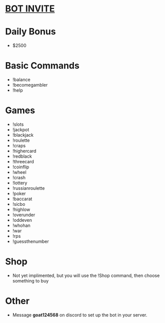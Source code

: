 # [BOT INVITE](https://discord.com/oauth2/authorize?client_id=1363835222247866460&permissions=8&integration_type=0&scope=bot)

# Daily Bonus

 - $2500

# Basic Commands

 - !balance
 - !becomegambler
 - !help

# Games

 - !slots
 - !jackpot
 - !blackjack
 - !roulette
 - !craps
 - !highercard
 - !redblack
 - !threecard
 - !coinflip
 - !wheel
 - !crash
 - !lottery
 - !russianroulette
 - !poker
 - !baccarat
 - !sicbo
 - !highlow
 - !overunder
 - !oddeven
 - !whohan
 - !war
 - !rps
 - !guessthenumber

# Shop

 - Not yet implimented, but you will use the !Shop command, then choose something to buy

# Other

 - Message **goat124568** on discord to set up the bot in your server.
